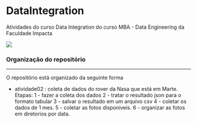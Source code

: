 # DataIntegration
Atividades do curso Data Integration do curso MBA - Data Engineering da Faculdade Impacta

<img src="imgs/python.jpg" style="max-width:1000px; "/>

### Organização do repositório
---
O repositório está organizado da seguinte forma
- atividade02 : coleta de dados do rover da Nasa que está em Marte.
Etapas:
1 - fazer a coleta dos dados
2 - tratar o resultado json para o formato tabular
3 - salvar o resultado em um arquivo csv
4 - coletar os dados de 1 mes.
5 - coletar as fotos disponiveis.
6 - organizar as fotos em diretorios por data.
